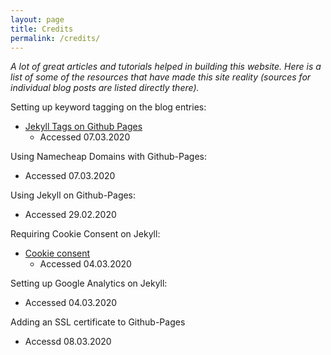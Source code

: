 ```yaml
---
layout: page
title: Credits
permalink: /credits/
---
```


*A lot of great articles and tutorials helped in building this website. Here is a list of some of the resources that have made this site reality (sources for individual blog posts are listed directly there).*

Setting up keyword tagging on the blog entries:
- [Jekyll Tags on Github Pages](https://longqian.me/2017/02/09/github-jekyll-tag/)
  - Accessed 07.03.2020

Using Namecheap Domains with Github-Pages:
- Accessed 07.03.2020

Using Jekyll on Github-Pages:
- Accessed 29.02.2020

Requiring Cookie Consent on Jekyll:
- [Cookie consent](https://jekyllcodex.org/without-plugin/cookie-consent/)
  - Accessed 04.03.2020

Setting up Google Analytics on Jekyll:
- Accessed 04.03.2020

Adding an SSL certificate to Github-Pages
- Accessd 08.03.2020
